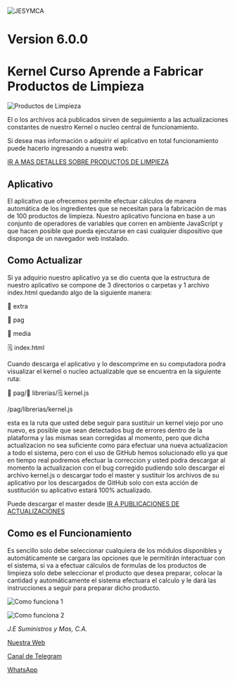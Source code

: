 ![JESYMCA](http://www.jesuministrosymas.com.ve/LOGO.png)

# Version 6.0.0
# Kernel Curso Aprende a Fabricar Productos de Limpieza

![Productos de Limpieza](http://www.jesuministrosymas.com.ve/_/rsrc/1501448128002/productos/cursos/elabore-productos-de-limpieza/VENTANA_SEGURIDAD_3.png?height=226&width=320)

El o los archivos acá publicados sirven de seguimiento a las actualizaciones constantes de nuestro Kernel o nucleo central de funcionamiento.

Si desea mas información o adquirir el aplicativo en total funcionamiento puede hacerlo ingresando a nuestra web:

[IR A MAS DETALLES SOBRE PRODUCTOS DE LIMPIEZA](http://www.jesuministrosymas.com.ve/productos/cursos/elabore-productos-de-limpieza)

## Aplicativo
El aplicativo que ofrecemos permite efectuar cálculos de manera automática de los ingredientes que se necesitan para la fabricación de mas de 100 productos de limpieza.
Nuestro aplicativo funciona en base a un conjunto de operadores de variables que corren en ambiente JavaScript y que hacen posible que pueda ejecutarse en casi cualquier dispositivo que disponga de un navegador web instalado.

## Como Actualizar

Si ya adquirio nuestro aplicativo ya se dio cuenta que la estructura de nuestro aplicativo se compone de 3 directorios o carpetas y 1 archivo index.html quedando algo de la siguiente manera:

:file_folder: extra

:file_folder: pag

:file_folder: media

:spiral_notepad: index.html


Cuando descarga el aplicativo y lo descomprime en su computadora podra visualizar el kernel o nucleo actualizable que se encuentra en la siguiente ruta:

:file_folder: pag/:file_folder: librerias/:spiral_notepad: kernel.js

/pag/librerias/kernel.js

esta es la ruta que usted debe seguir para sustituir un kernel viejo por uno nuevo, es posible que sean detectados bug de errores dentro de la plataforma y las mismas sean corregidas al momento, pero que dicha actualizacion no sea suficiente como para efectuar una nueva actualizacion a todo el sistema, pero con el uso de GitHub hemos solucionado ello ya que en tiempo real podremos efectuar la correccion y usted podra descargar al momento la actualizacion con el bug corregido pudiendo solo descargar el archivo kernel.js o descargar todo el master y sustituir los archivos de su aplicativo por los descargados de GitHub solo con esta acción de sustitución su aplicativo estará 100% actualizado.

Puede descargar el master desde [IR A PUBLICACIONES DE ACTUALIZACIONES](https://github.com/jesymca/productos_limpieza/tags)

## Como es el Funcionamiento
Es sencillo solo debe seleccionar cualquiera de los módulos disponibles y automáticamente se cargara las opciones que le permitirán interactuar con el sistema, si va a efectuar cálculos de formulas de los productos de limpieza solo debe seleccionar el producto que desea preparar, colocar la cantidad y automáticamente el sistema efectuara el calculo y le dará las instrucciones a seguir para preparar dicho producto.

![Como funciona 1](http://www.jesuministrosymas.com.ve/_/rsrc/1598734866590/productos/cursos/elabore-productos-de-limpieza/Captura%20de%20pantalla_2020-08-24_11-22-46.png)

![Como funciona 2](http://www.jesuministrosymas.com.ve/_/rsrc/1598734870459/productos/cursos/elabore-productos-de-limpieza/Captura%20de%20pantalla_2020-08-24_11-23-25.png)



_J.E Suministros y Mas, C.A._

[Nuestra Web](http://www.jesuministrosymas.com.ve/)

[Canal de Telegram](https://t.me/jesuministrosymas_canal)

[WhatsApp](http://bit.ly/ProductosLimpiezaGithub)
